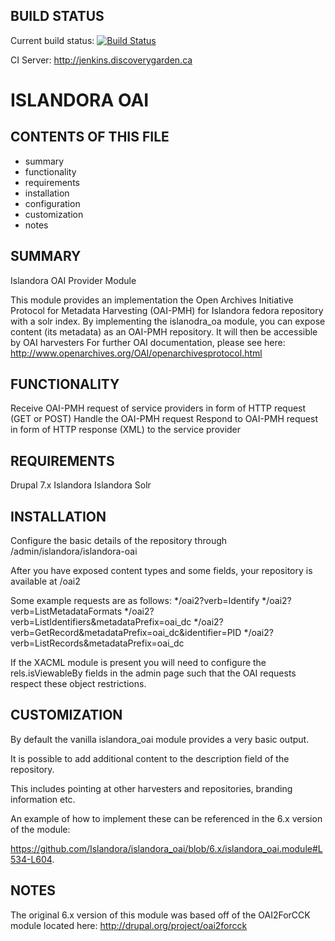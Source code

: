BUILD STATUS
------------
Current build status:
[![Build Status](https://travis-ci.org/Islandora/islandora_oai.png?branch=7.x)](https://travis-ci.org/Islandora/islandora_oai)

CI Server:
http://jenkins.discoverygarden.ca

ISLANDORA OAI
==================

CONTENTS OF THIS FILE
---------------------

* summary
* functionality
* requirements
* installation
* configuration
* customization
* notes


SUMMARY
-------

Islandora OAI Provider Module

This module provides an implementation the Open Archives Initiative Protocol for Metadata Harvesting (OAI-PMH)
for Islandora fedora repository with a solr index. By implementing the islanodra_oa module,
you can expose content (its metadata) as an OAI-PMH repository. It will then be accessible by OAI harvesters
For further OAI documentation, please see here: http://www.openarchives.org/OAI/openarchivesprotocol.html


FUNCTIONALITY
--------------

Receive OAI-PMH request of service providers in form of HTTP request (GET or POST)
Handle the OAI-PMH request
Respond to OAI-PMH request in form of HTTP response (XML) to the service provider


REQUIREMENTS
------------

Drupal 7.x
Islandora
Islandora Solr


INSTALLATION
------------

Configure the basic details of the repository through /admin/islandora/islandora-oai

After you have exposed content types and some fields, your repository is available at /oai2

Some example requests are as follows:
 */oai2?verb=Identify
 */oai2?verb=ListMetadataFormats
 */oai2?verb=ListIdentifiers&metadataPrefix=oai_dc
 */oai2?verb=GetRecord&metadataPrefix=oai_dc&identifier=PID
 */oai2?verb=ListRecords&metadataPrefix=oai_dc

If the XACML module is present you will need to configure the rels.isViewableBy fields in the admin
page such that the OAI requests respect these object restrictions.


CUSTOMIZATION
-------------

By default the vanilla islandora_oai module provides a very basic output.

It is possible to add additional content to the description field of the repository.

This includes pointing at other harvesters and repositories, branding information etc.

An example of how to implement these can be referenced in the 6.x version of the module:

https://github.com/Islandora/islandora_oai/blob/6.x/islandora_oai.module#L534-L604.

NOTES
-----

The original 6.x version of this module was based off of the OAI2ForCCK module
located here: http://drupal.org/project/oai2forcck